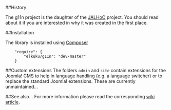 ##History

The g11n project is the daughter of the [JALHoO](http://wiki.joomla-nafu.de/joomla-dokumentation/Benutzer:Elkuku/Proyektz/JALHOO) project. You should read about it if you are interested in why it was created in the first place.

##Installation

The library is installed using [Composer](http://getcomposer.org/)

```
    "require": {
        "elkuku/g11n": "dev-master"
    }
```

##Custom extensions
The folders ```admin``` and ```site``` contain extensions for the Joomla! CMS to help in language handling (e.g. a language switcher) or to replace the standard Joomla! extensions.
These are currently unmaintained...

##See also...
For more information please read the corresponding [wiki article](http://wiki.joomla-nafu.de/joomla-dokumentation/Benutzer:Elkuku/Proyektz/g11n).
